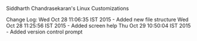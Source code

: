 Siddharth Chandrasekaran's Linux Customizations

Change Log:
Wed Oct 28 11:06:35 IST 2015 - Added new file structure
Wed Oct 28 11:25:56 IST 2015 - Added screen help
Thu Oct 29 10:50:04 IST 2015 - Added version control prompt
